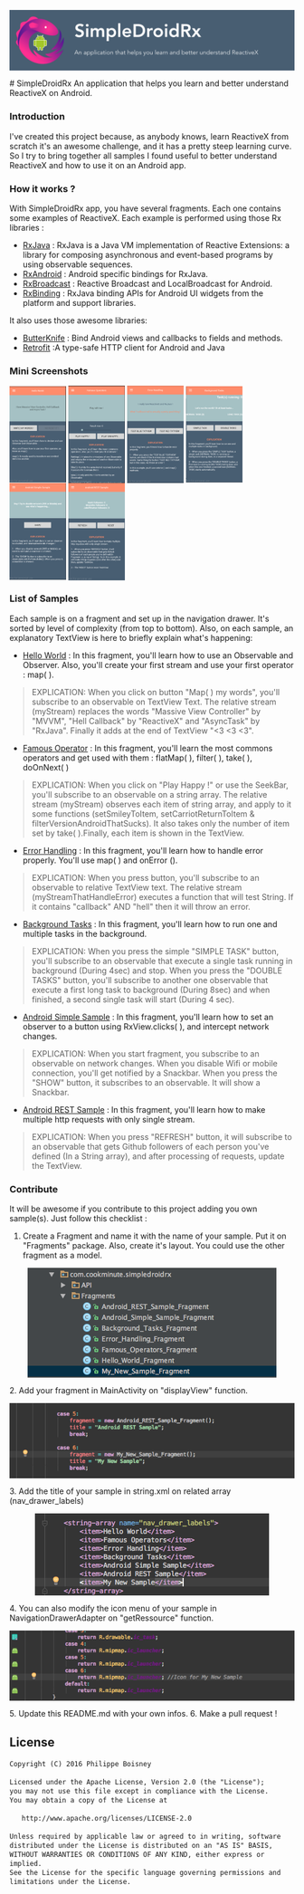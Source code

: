 <p align="center">
 <img src ="/banniere.png", align="center"/>
</p>
# SimpleDroidRx
An application that helps you learn and better understand ReactiveX on Android.

### Introduction
I've created this project because, as anybody knows, learn ReactiveX from scratch it's an awesome challenge, and it has a pretty steep learning curve. So I try to bring together all samples I found useful to better understand ReactiveX and how to use it on an Android app.
### How it works ?
With SimpleDroidRx app, you have several fragments. Each one contains some examples of ReactiveX. Each example is performed using those Rx libraries :
* [RxJava] : RxJava is a Java VM implementation of Reactive Extensions: a library for composing asynchronous and event-based programs by using observable sequences.
* [RxAndroid] : Android specific bindings for RxJava.
* [RxBroadcast] : Reactive Broadcast and LocalBroadcast for Android.
* [RxBinding] : RxJava binding APIs for Android UI widgets from the platform and support libraries.

It also uses those awesome libraries:
* [ButterKnife] : Bind Android views and callbacks to fields and methods.
* [Retrofit] :A type-safe HTTP client for Android and Java

### Mini Screenshots
<p align="left">
 <img width=100 src ="/Screenshots/hello_worlds_screenshot.png", align="center"/>
 <img width=100 src ="/Screenshots/famous_operators_screenshot.png", align="center"/>
 <img width=100 src ="/Screenshots/error_handling_screenshot.png", align="center"/>
 <img width=100 src ="/Screenshots/background_tasks_screenshot.png", align="center"/>
 <img width=100 src ="/Screenshots/android_simple_sample_screenshot.png", align="center"/>
 <img width=100 src ="/Screenshots/android_rest_sample_screenshot.png", align="center"/>
</p>

### List of Samples
Each sample is on a fragment and set up in the navigation drawer. It's sorted by level of complexity (from top to bottom). Also, on each sample, an explanatory TextView is here to briefly explain what's happening:
* [Hello World] : In this fragment, you'll learn how to use an Observable and Observer. Also, you'll create your first stream and use your first operator : map( ).

>EXPLICATION: When you click on button "Map( ) my words", you'll subscribe to an observable on TextView Text. The relative stream (myStream) replaces the words "Massive View Controller" by "MVVM", "Hell Callback" by "ReactiveX" and "AsyncTask" by "RxJava". Finally it adds at the end of TextView "<3 <3 <3".

* [Famous Operator] : In this fragment, you'll learn the most commons operators and get used with them : flatMap( ), filter( ), take( ), doOnNext( )

>EXPLICATION: When you click on "Play Happy !" or use the SeekBar, you'll subscribe to an observable on a string array. The relative stream (myStream) observes each item of string array, and apply to it some functions (setSmileyToItem, setCarriotReturnToItem & filterVersionAndroidThatSucks). It also takes only the number of item set by take( ).Finally, each item is shown in the TextView.

* [Error Handling] : In this fragment, you'll learn how to handle error properly. You'll use map( ) and onError ().

>EXPLICATION: When you press button, you'll subscribe to an observable to relative TextView text. The relative stream (myStreamThatHandleError) executes a function that will test String. If it contains "callback" AND "hell" then it will throw an error.

* [Background Tasks] : In this fragment, you'll learn how to run one and multiple tasks in the background.

>EXPLICATION: When you press the simple "SIMPLE TASK" button, you'll subscribe to an observable that execute a single task running in background (During 4sec) and stop.
When you press the "DOUBLE TASKS" button, you'll subscribe to another one observable that execute a first long task to background (During 8sec) and when finished, a second single task will start (During 4 sec).

* [Android Simple Sample] : In this fragment, you'll learn how to set an observer to a button using RxView.clicks( ), and intercept network changes.

>EXPLICATION: When you start fragment, you subscribe to an observable on network changes. When you disable Wifi or mobile connection, you'll get notified by a Snackbar.
When you press the "SHOW" button, it subscribes to an observable. It will show a Snackbar.

* [Android REST Sample] : In this fragment, you'll learn how to make multiple http requests with only single stream.

>EXPLICATION: When you press "REFRESH" button, it will subscribe to an observable that gets Github followers of each person you've defined (In a String array), and after processing of requests, update the TextView.

### Contribute
It will be awesome if you contribute to this project adding you own sample(s). Just follow this checklist :
1. Create a Fragment and name it with the name of your sample. Put it on "Fragments" package. Also, create it's layout. You could use the other fragment as a model.
<p align="center">
 <img src ="/Steps/step1.png", align="center"/>
</p>
2. Add your fragment in MainActivity on "displayView" function.
<p align="center">
 <img src ="/Steps/step2.png", align="center"/>
</p>
3. Add the title of your sample in string.xml on related array (nav_drawer_labels)
<p align="center">
 <img src ="/Steps/step3.png", align="center"/>
</p>
4. You can also modify the icon menu of your sample in NavigationDrawerAdapter on "getRessource" function.
<p align="center">
 <img src ="/Steps/step4.png", align="center"/>
</p>
5. Update this README.md with your own infos.
6. Make a pull request !

License
-------

    Copyright (C) 2016 Philippe Boisney

    Licensed under the Apache License, Version 2.0 (the "License");
    you may not use this file except in compliance with the License.
    You may obtain a copy of the License at

       http://www.apache.org/licenses/LICENSE-2.0

    Unless required by applicable law or agreed to in writing, software
    distributed under the License is distributed on an "AS IS" BASIS,
    WITHOUT WARRANTIES OR CONDITIONS OF ANY KIND, either express or implied.
    See the License for the specific language governing permissions and
    limitations under the License.

 [RxJava]: <https://github.com/ReactiveX/RxJava>
 [RxAndroid]: <https://github.com/ReactiveX/RxAndroid>
 [ButterKnife]: <http://jakewharton.github.io/butterknife/>
 [Retrofit]: <http://square.github.io/retrofit/>
 [RxBroadcast]: <https://github.com/cantrowitz/RxBroadcast>
 [RxBinding]: <https://github.com/JakeWharton/RxBinding>
 
 [Hello World]: <https://github.com/PhilippeBoisney/SimpleDroidRx/blob/master/app/src/main/java/com/cookminute/simpledroidrx/Fragments/Hello_World_Fragment.java>
 [Famous Operator]: <https://github.com/PhilippeBoisney/SimpleDroidRx/blob/master/app/src/main/java/com/cookminute/simpledroidrx/Fragments/Famous_Operators_Fragment.java>
 [Error Handling]: <https://github.com/PhilippeBoisney/SimpleDroidRx/blob/master/app/src/main/java/com/cookminute/simpledroidrx/Fragments/Error_Handling_Fragment.java>
 [Background Tasks]: <https://github.com/PhilippeBoisney/SimpleDroidRx/blob/master/app/src/main/java/com/cookminute/simpledroidrx/Fragments/Background_Tasks_Fragment.java>
 [Android Simple Sample]: <https://github.com/PhilippeBoisney/SimpleDroidRx/blob/master/app/src/main/java/com/cookminute/simpledroidrx/Fragments/Android_Simple_Sample_Fragment.java>
 [Android REST Sample]: <https://github.com/PhilippeBoisney/SimpleDroidRx/blob/master/app/src/main/java/com/cookminute/simpledroidrx/Fragments/Android_REST_Sample_Fragment.java>
